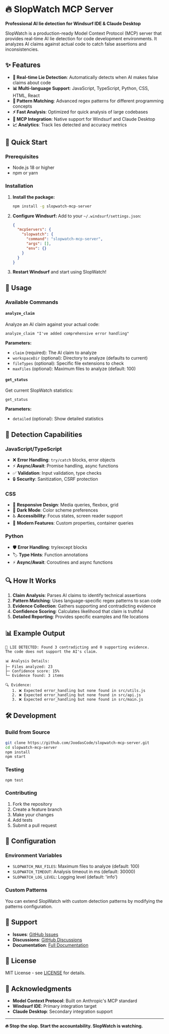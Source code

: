 # 🔥 SlopWatch MCP Server

**Professional AI lie detection for Windsurf IDE & Claude Desktop**

SlopWatch is a production-ready Model Context Protocol (MCP) server that provides real-time AI lie detection for code development environments. It analyzes AI claims against actual code to catch false assertions and inconsistencies.

## ✨ Features

* **🚨 Real-time Lie Detection**: Automatically detects when AI makes false claims about code
* **📊 Multi-language Support**: JavaScript, TypeScript, Python, CSS, HTML, React
* **🎯 Pattern Matching**: Advanced regex patterns for different programming concepts
* **⚡ Fast Analysis**: Optimized for quick analysis of large codebases
* **🔌 MCP Integration**: Native support for Windsurf and Claude Desktop
* **📈 Analytics**: Track lies detected and accuracy metrics

## 🚀 Quick Start

### Prerequisites

* Node.js 18 or higher
* npm or yarn

### Installation

1. **Install the package:**
   ```bash
   npm install -g slopwatch-mcp-server
   ```

2. **Configure Windsurf:**
   Add to your `~/.windsurf/settings.json`:
   ```json
   {
     "mcpServers": {
       "slopwatch": {
         "command": "slopwatch-mcp-server",
         "args": [],
         "env": {}
       }
     }
   }
   ```

3. **Restart Windsurf** and start using SlopWatch!

## 📖 Usage

### Available Commands

#### `analyze_claim`

Analyze an AI claim against your actual code:

```
analyze_claim "I've added comprehensive error handling"
```

**Parameters:**
* `claim` (required): The AI claim to analyze
* `workspaceDir` (optional): Directory to analyze (defaults to current)
* `fileTypes` (optional): Specific file extensions to check
* `maxFiles` (optional): Maximum files to analyze (default: 100)

#### `get_status`

Get current SlopWatch statistics:

```
get_status
```

**Parameters:**
* `detailed` (optional): Show detailed statistics

## 🎯 Detection Capabilities

### JavaScript/TypeScript
* ❌ **Error Handling**: `try/catch` blocks, error objects
* ⚡ **Async/Await**: Promise handling, async functions
* ✅ **Validation**: Input validation, type checks
* 🔒 **Security**: Sanitization, CSRF protection

### CSS
* 📱 **Responsive Design**: Media queries, flexbox, grid
* 🌙 **Dark Mode**: Color scheme preferences
* ♿ **Accessibility**: Focus states, screen reader support
* 🎨 **Modern Features**: Custom properties, container queries

### Python
* 🛡️ **Error Handling**: try/except blocks
* 🏷️ **Type Hints**: Function annotations
* ⚡ **Async/Await**: Coroutines and async functions

## 🔍 How It Works

1. **Claim Analysis**: Parses AI claims to identify technical assertions
2. **Pattern Matching**: Uses language-specific regex patterns to scan code
3. **Evidence Collection**: Gathers supporting and contradicting evidence
4. **Confidence Scoring**: Calculates likelihood that claim is truthful
5. **Detailed Reporting**: Provides specific examples and file locations

## 📊 Example Output

```
🚨 LIE DETECTED: Found 3 contradicting and 0 supporting evidence. 
The code does not support the AI's claim.

📊 Analysis Details:
├─ Files analyzed: 23
├─ Confidence score: 15%
└─ Evidence found: 3 items

🔍 Evidence:
   1. ❌ Expected error_handling but none found in src/utils.js
   2. ❌ Expected error_handling but none found in src/api.js  
   3. ❌ Expected error_handling but none found in src/main.js
```

## 🛠️ Development

### Build from Source

```bash
git clone https://github.com/JoodasCode/slopwatch-mcp-server.git
cd slopwatch-mcp-server
npm install
npm start
```

### Testing

```bash
npm test
```

### Contributing

1. Fork the repository
2. Create a feature branch
3. Make your changes
4. Add tests
5. Submit a pull request

## 📝 Configuration

### Environment Variables

* `SLOPWATCH_MAX_FILES`: Maximum files to analyze (default: 100)
* `SLOPWATCH_TIMEOUT`: Analysis timeout in ms (default: 30000)
* `SLOPWATCH_LOG_LEVEL`: Logging level (default: 'info')

### Custom Patterns

You can extend SlopWatch with custom detection patterns by modifying the patterns configuration.

## 🤝 Support

* **Issues**: [GitHub Issues](https://github.com/JoodasCode/slopwatch-mcp-server/issues)
* **Discussions**: [GitHub Discussions](https://github.com/JoodasCode/slopwatch-mcp-server/discussions)
* **Documentation**: [Full Documentation](https://github.com/JoodasCode/slopwatch-mcp-server/wiki)

## 📄 License

MIT License - see [LICENSE](LICENSE) for details.

## 🙏 Acknowledgments

* **Model Context Protocol**: Built on Anthropic's MCP standard
* **Windsurf IDE**: Primary integration target
* **Claude Desktop**: Secondary integration support

---

**🔥 Stop the slop. Start the accountability. SlopWatch is watching.** 